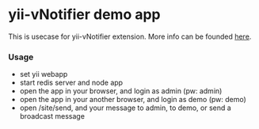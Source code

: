 # yii-vNotifier demo app

This is usecase for yii-vNotifier extension. More info can be founded <a href="https://github.com/voidcontext/yii-vNotifer">here</a>.

### Usage

* set yii webapp
* start redis server and node app
* open the app in your browser, and login as admin (pw: admin)
* open the app in your another browser, and login as demo (pw: demo)
* open /site/send, and your message to admin, to demo, or send a broadcast message
